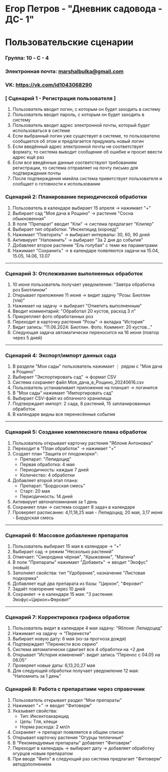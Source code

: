 # Егор Петров - "Дневник садовода - ДС- 1"
# Пользовательские сценарии

### Группа: 10 - C - 4
### Электронная почта: marshalbulka@gmail.com
### VK: https://vk.com/id1043068290

### [ Сценарий 1 - Регистрация пользователя ]

1. Пользователь вводит логин, с которым он будет заходить в систему
2. Пользователь вводит пароль, с которым он будет заходить в систему
3. Пользователь вводит адрес электронной почты, который будет использоваться в системе
4. Если выбранный логин уже существует в системе, то пользователю сообщается об этом и предлагается придумать новый логин
5. Если введённый адрес электронной почты не соответствует формату, то система выводит сообщение об ошибке и просит ввести адрес ещё раз
6. Если все введённые данные соответствуют требованиям регистрации, то система отправляет на почту письмо для подтверждения почты
7. После подтверждения имейла система приветствует пользователя и сообщает о готовности к использовании

### Сценарий 2: Планирование периодической обработки  
1. Пользователь в календаре выбирает 15 апреля → нажимает "+"  
2. Выбирает сад "Моя дача в Рощино" → растение "Сосна обыкновенная"  
3. В поле "Препарат" вводит "Кли" → система предлагает "Клипер"  
4. Выбирает тип обработки: "Инсектицид (короед)"  
5. Нажимает "Повторить" → выбирает интервалы: 30, 60, 90 дней  
6. Активирует "Напомнить" → выбирает "За 2 дня до события"  
7. Добавляет второе растение "Ель голубая" с теми же параметрами  
8. Нажимает "Сохранить" → в календаре появляются задачи на 15.04, 15.05, 14.06, 13.07  

---

### Сценарий 3: Отслеживание выполненных обработок  
1. 10 июня пользователь получает уведомление: "Завтра обработка роз Биотлином"  
2. Открывает приложение 11 июня → видит задачу "Розы: Биотлин (тля)"  
3. Нажимает на задачу → выбирает "Отметить выполненным"  
4. Вводит комментарий: "Обработал 20 кустов, расход 3 л"  
5. Прикрепляет фото обработанных роз  
6. Переходит в карточку растения "Розы" → вкладка "История"  
7. Видит запись: "11.06.2024: Биотлин. Фото. Коммент: 20 кустов..."  
8. Следующая задача автоматически переносится на 16 июня (повтор через 5 дней)  

---

### Сценарий 4: Экспорт/импорт данных сада  
1. В разделе "Мои сады" пользователь нажимает ⋮ рядом с "Моя дача в Рощино"  
2. Выбирает "Экспортировать сад" → формат CSV  
3. Система сохраняет файл Моя_дача_в_Рощино_20240616.csv  
4. Пользователь устанавливает приложение на планшет → логинится  
5. В "Мои сады" нажимает "Импортировать сад"  
6. Выбирает CSV-файл из облачного хранилища  
7. Подтверждает импорт: 2 сада, 8 растений, 15 запланированных обработок  
8. В календаре видны все перенесённые события  

---

### Сценарий 5: Создание комплексного плана обработок  
1. Пользователь открывает карточку растения "Яблоня Антоновка"  
2. Переходит в "План обработок" → нажимает "+"  
3. Создает план "Защита от плодожорки":  
   - Препарат: "Лепидоцид"  
   - Первая обработка: 4 мая  
   - Периодичность: каждые 7 дней  
   - Количество: 4 обработки  
4. Добавляет второй этап плана:  
   - Препарат: "Бордоская смесь"  
   - Старт: 20 мая  
   - Периодичность: 14 дней  
5. Активирует автонапоминания за 1 день  
6. Сохраняет план → система создает 8 задач в календаре  
7. Проверяет расписание: 4,11,18,25 мая - Лепидоцид; 20 мая, 3,17 июня - Бордоская смесь  

---

### Сценарий 6: Массовое добавление препаратов  
1. Пользователь выбирает 15 мая в календаре → "+"  
2. Выбирает сад → режим "Несколько растений"  
3. Отмечает: "Смородина чёрная", "Крыжовник", "Малина"  
4. В поле "Препараты" нажимает "Добавить" → вводит "Экофус" (новый)  
5. Заполняет свойства: тип "Удобрение", назначение "Листовая подкормка"  
6. Добавляет ещё два препарата из базы: "Циркон", "Феровит"  
7. Задаёт повторение через 10 дней  
8. Сохраняет → в календаре 15 мая: "3 растения: Экофус+Циркон+Феровит"  

---

### Сценарий 7: Корректировка графика обработок  
1. Пользователь видит в календаре 4 мая задачу: "Яблоня: Лепидоцид"  
2. Нажимает на задачу → "Перенести"  
3. Выбирает новую дату: 6 мая (из-за прогноза дождя)  
4. Подтверждает "Перенести всю серию"  
5. Система автоматически сдвигает все 4 обработки на +2 дня  
6. Открывает "История изменений": видит запись "Перенос с 04.05 на 06.05"  
7. Проверяет новые даты: 6,13,20,27 мая  
8. Для следующей обработки получает уведомление 12 мая: "Напомнить за 1 день"  

### Сценарий 8: Работа с препаратами через справочник  
1. Пользователь открывает раздел "Мои препараты"  
2. Нажимает "+" → вводит "Фитоверм"  
3. Указывает свойства:  
   - Тип: Инсектоакарицид  
   - Цель: Тля, клещи  
   - Норма расхода: 2 мл/л  
4. Сохраняет → препарат появляется в общем списке  
5. Открывает карточку растения "Огурцы тепличные"  
6. В "Рекомендуемые препараты" добавляет "Фитоверм"  
7. Переходит в календарь → выбирает дату → добавляет обработку огурцов новым препаратом  
8. При вводе "Фито" в следующий раз система предлагает "Фитоверм" автодополнением  
